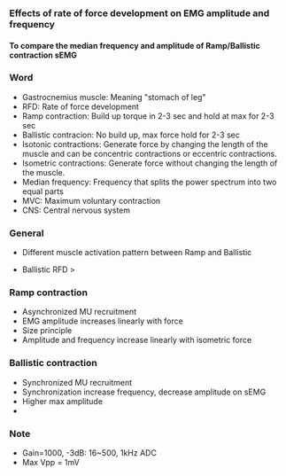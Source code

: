 ### Effects of rate of force development on EMG amplitude and frequency

#### To compare the median frequency and amplitude of Ramp/Ballistic contraction sEMG

### Word

* Gastrocnemius muscle: Meaning "stomach of leg"
* RFD: Rate of force development
* Ramp contraction: Build up torque in 2-3 sec and hold at max for 2-3 sec
* Ballistic contracion: No build up, max force hold for 2-3 sec
* Isotonic contractions: Generate force by changing the length of the muscle and can be concentric contractions or eccentric contractions.
* Isometric contractions: Generate force without changing the length of the muscle.
* Median frequency: Frequency that splits the power spectrum into two equal parts
* MVC: Maximum voluntary contraction
* CNS: Central nervous system

### General
* Different muscle activation pattern between Ramp and Ballistic

* Ballistic RFD >

### Ramp contraction
* Asynchronized MU recruitment
* EMG amplitude increases linearly with force
* Size principle
* Amplitude and frequency increase linearly with isometric force


### Ballistic contraction
* Synchronized MU recruitment
* Synchronization increase frequency, decrease amplitude on sEMG
* Higher max amplitude
* 

### Note
* Gain=1000, -3dB: 16~500, 1kHz ADC
* Max Vpp = 1mV
